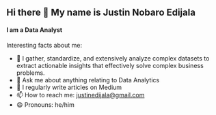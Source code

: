 ## Hi there 👋 My name is Justin Nobaro Edijala
#### **I am a Data Analyst**
Interesting facts about me:
- 🔭 I gather, standardize, and extensively analyze complex datasets to extract actionable insights that effectively solve complex business problems.
- 💬 Ask me about anything relating to Data Analytics
- 📝 I regularly write articles on Medium
- 📫 How to reach me: justinedijala@gmail.com
- 😄 Pronouns: he/him
<!--
**nobaro/nobaro** is a ✨ _special_ ✨ repository because its `README.md` (this file) appears on your GitHub profile.

Here are some ideas to get you started:

- I’m currently working on ...
- 👯 I’m looking to collaborate on ...
- 🤔 I’m looking for help with ...
- ⚡ Fun fact: ...
-->
